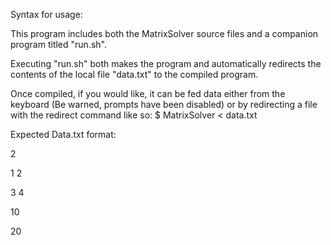 Syntax for usage:

This program includes both the MatrixSolver source files and a companion program
titled "run.sh".

Executing "run.sh" both makes the program and automatically
redirects the contents of the local file "data.txt" to the compiled program.

Once compiled, if you would like, it can be fed data either from
the keyboard (Be warned, prompts have been disabled) or by redirecting a
file with the redirect command like so:
$ MatrixSolver < data.txt

Expected Data.txt format:

2

1 2

3 4

10

20
